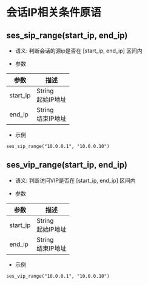 # 会话IP相关条件原语

## ses_sip_range(start_ip, end_ip)
* 语义: 判断会话的源ip是否在 [start_ip, end_ip] 区间内

* 参数

| 参数     | 描述                   |
| -------- | ---------------------- | 
| start_ip | String<br>起始IP地址   |
| end_ip   | String<br>结束IP地址   |

* 示例

```
ses_sip_range("10.0.0.1", "10.0.0.10")
```

## ses_vip_range(start_ip, end_ip)
* 语义: 判断访问VIP是否在 [start_ip, end_ip] 区间内

* 参数

| 参数     | 描述                   |
| -------- | ---------------------- | 
| start_ip | String<br>起始IP地址   |
| end_ip   | String<br>结束IP地址   |

* 示例

```
ses_vip_range("10.0.0.1", "10.0.0.10")
```


